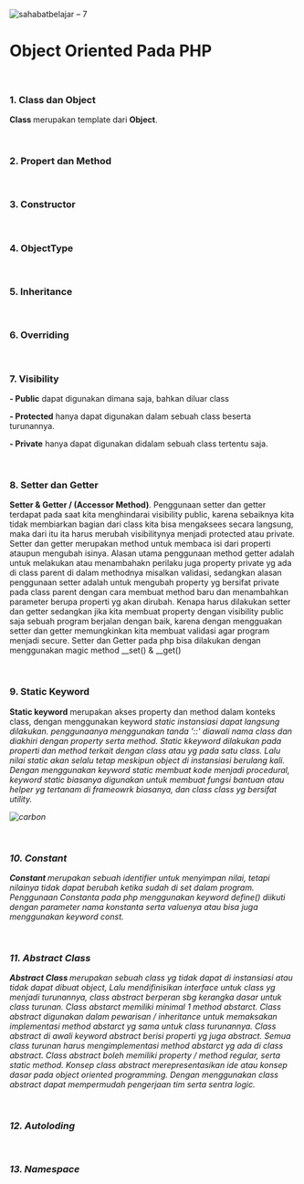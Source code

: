 ![sahabatbelajar – 7](https://user-images.githubusercontent.com/50074126/88798051-797e2600-d1ce-11ea-804d-a8d0a496798b.png)


<h1>Object Oriented Pada PHP</h1>
<p></p>
<br>
<h3>1. Class dan Object</h3>
<p><b>Class </b>merupakan template dari <b>Object</b>. </p>
<br>
<h3>2. Propert dan Method</h3>
<br>
<h3>3. Constructor</h3>
<br>
<h3>4. ObjectType</h3>
<br>
<h3>5. Inheritance</h3>
<br>
<h3>6. Overriding</h3>
<br>
<h3>7. Visibility</h3>
<p><b>- Public</b> dapat digunakan dimana saja, bahkan diluar class</p>
<p><b>- Protected</b> hanya dapat digunakan dalam sebuah class beserta turunannya.</p>
<p><b>- Private</b> hanya dapat digunakan didalam sebuah class tertentu saja.</p>
<br>
<h3>8. Setter dan Getter</h3>
<p><b>Setter & Getter / (Accessor Method)</b>.
Penggunaan setter dan getter terdapat pada saat kita menghindarai visibility public, karena sebaiknya kita tidak membiarkan bagian dari class kita bisa mengaksees secara langsung, maka dari itu ita harus merubah visibilitynya menjadi protected atau private. Setter dan getter merupakan method untuk membaca isi dari properti ataupun mengubah isinya. Alasan utama penggunaan method getter adalah untuk melakukan atau menambahakn perilaku juga property private yg ada di class parent di dalam methodnya misalkan validasi, sedangkan alasan penggunaan setter adalah untuk mengubah property yg bersifat private pada class parent dengan cara membuat method baru dan menambahkan parameter berupa properti yg akan dirubah. Kenapa harus dilakukan setter dan getter sedangkan jika kita membuat property dengan visibility public saja sebuah program berjalan dengan baik, karena dengan mengguakan setter dan getter memungkinkan kita membuat validasi agar program menjadi secure. Setter dan Getter pada php bisa dilakukan dengan menggunakan magic method __set() & __get() </p>
<br>
<h3>9. Static Keyword</h3>
<p><b>Static keyword</b> merupakan akses property dan method dalam konteks class, dengan menggunakan keyword <i>static<i> instansiasi dapat langsung dilakukan. penggunaanya menggunakan tanda '::' diawali nama class dan diakhiri dengan property serta method. Static kkeyword dilakukan pada properti dan method terkait dengan class atau yg pada satu class. Lalu nilai static akan selalu tetap meskipun object di instansiasi berulang kali. Dengan menggunakan keyword static membuat kode menjadi procedural, keyword static biasanya digunakan untuk membuat fungsi bantuan atau helper yg tertanam di frameowrk biasanya, dan class class yg bersifat utility.</p>

![carbon](https://user-images.githubusercontent.com/50074126/88805683-a84dc980-d1d9-11ea-82ab-b6a3e966cf0a.png)


<br>
<h3>10. Constant</h3>
<p><b>Constant </b>merupakan sebuah identifier untuk menyimpan nilai, tetapi nilainya tidak dapat berubah ketika sudah di set dalam program. Penggunaan Constanta pada php menggunakan keyword <i>define()</i> diikuti dengan parameter nama konstanta serta valuenya atau bisa juga menggunakan keyword <i>const</i>.</p>
<br>
<h3>11. Abstract Class</h3>
<p><b>Abstract Class </b>merupakan sebuah class yg tidak dapat di instansiasi atau tidak dapat dibuat object, Lalu mendifinisikan interface untuk class yg menjadi turunannya, class abstract berperan sbg kerangka dasar untuk class turunan. Class abstarct memiliki minimal 1 method abstarct. Class abstract digunakan dalam pewarisan / inheritance untuk memaksakan implementasi method abstarct yg sama untuk class turunannya. Class abstract di awali keyword abstract berisi properti yg juga abstract. Semua class turunan harus mengimplementasi method abstarct yg ada di class abstract. Class abstract boleh memiliki property / method regular, serta static method. Konsep class abstract merepresentasikan ide atau konsep dasar pada object oriented programming. Dengan menggunakan class abstract dapat mempermudah pengerjaan tim serta sentra logic.</p>



<br>
<h3>12. Autoloding</h3>

<br>
<h3>13. Namespace</h3>
<br>
